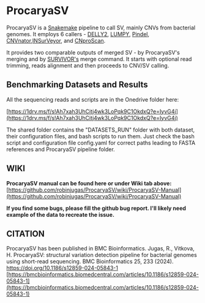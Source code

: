 # ProcaryaSV
ProcaryaSV is a [Snakemake](https://snakemake.readthedocs.io/en/stable/) pipeline to call SV, mainly CNVs from bacterial genomes. 
It employs 6 callers - [DELLY2](https://github.com/dellytools/delly), [LUMPY](https://github.com/arq5x/lumpy-sv),
[Pindel](https://github.com/genome/pindel), [CNVnator](https://github.com/abyzovlab/CNVnator),[INSurVeyor](https://github.com/kensung-lab/INSurVeyor),
and [CNproScan](https://github.com/robinjugas/CNproScan). 

It provides two comparable outputs of merged SV - by ProcaryaSV's merging and by [SURVIVOR's](https://github.com/fritzsedlazeck/SURVIVOR) merge command. 
It starts with optional read trimming, reads alignment and then proceeds to CNV/SV calling. 

## Benchmarking Datasets and Results
All the sequencing reads and scripts are in the Onedrive folder here:

[https://1drv.ms/f/s!Ah7xah3UhCitj4wk3LoPqk9C1OkdxQ?e=IyvG4j](https://1drv.ms/f/s!Ah7xah3UhCitj4wk3LoPqk9C1OkdxQ?e=IyvG4j)

The shared folder contains the "DATASETS_RUN" folder with both dataset, their configuration files, and bash scripts to run them. Just check the bash script and configuration file config.yaml for correct paths leading to FASTA references and ProcaryaSV pipeline folder. 

## WIKI
<strong>ProcaryaSV manual can be found here or under Wiki tab above:</strong> \
[https://github.com/robinjugas/ProcaryaSV/wiki/ProcaryaSV-Manual](https://github.com/robinjugas/ProcaryaSV/wiki/ProcaryaSV-Manual)



**If you find some bugs, please fill the github bug report. I'll likely need example of the data to recreate the issue.**

## CITATION
ProcaryaSV has been published in BMC Bioinformatics. 
Jugas, R., Vitkova, H. ProcaryaSV: structural variation detection pipeline for bacterial genomes using short-read sequencing. BMC Bioinformatics 25, 233 (2024). https://doi.org/10.1186/s12859-024-05843-1
[https://bmcbioinformatics.biomedcentral.com/articles/10.1186/s12859-024-05843-1](https://bmcbioinformatics.biomedcentral.com/articles/10.1186/s12859-024-05843-1)
